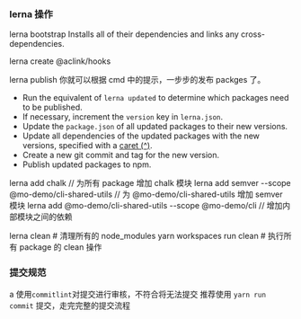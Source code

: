 ### lerna 操作

lerna bootstrap Installs all of their dependencies and links any cross-dependencies.

lerna create @aclink/hooks

lerna publish 你就可以根据 cmd 中的提示，一步步的发布 packges 了。

- Run the equivalent of `lerna updated` to determine which packages need to be published.
- If necessary, increment the `version` key in `lerna.json`.
- Update the `package.json` of all updated packages to their new versions.
- Update all dependencies of the updated packages with the new versions, specified with a [caret (^)](https://docs.npmjs.com/files/package.json#dependencies).
- Create a new git commit and tag for the new version.
- Publish updated packages to npm.

lerna add chalk // 为所有 package 增加 chalk 模块
lerna add semver --scope @mo-demo/cli-shared-utils // 为 @mo-demo/cli-shared-utils 增加 semver 模块
lerna add @mo-demo/cli-shared-utils --scope @mo-demo/cli // 增加内部模块之间的依赖

lerna clean # 清理所有的 node_modules
yarn workspaces run clean # 执行所有 package 的 clean 操作

### 提交规范

a
使用`commitlint`对提交进行审核，不符合将无法提交
推荐使用 `yarn run commit` 提交，走完完整的提交流程
